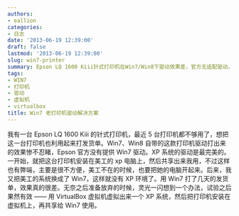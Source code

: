 ```yaml
---
authors:
- eallion
categories:
- 日志
date: '2013-06-19 12:39:00'
draft: false
lastmod: '2013-06-19 12:39:00'
slug: win7-printer
summary: Epson LQ 1600 Kiii针式打印机在Win7/Win8下驱动效果差，官方无适配驱动，XP驱动最完美。最初共享美工XP电脑使用，但不方便。后美工电脑升级Win7，打印效果更差。最终通过VirtualBox虚拟机安装XP系统，共享打印机给Win7，成功解决问题。
tags:
- WIN7
- 打印机
- 驱动
- 虚拟机
- virtualbox
title: Win7 老打印机驱动解决方案
---
```


我有一台 Epson LQ 1600 Kiii 的针式打印机，最近 5 台打印机都不够用了，想把这一台打印机也利用起来打发货单。Win7、Win8 自带的这款打印机驱动打出来的效果惨不忍睹，Epson 官方没有提供 Win7 驱动。XP 系统的驱动是最完美的。一开始，就把这台打印机安装在美工的 xp 电脑上，然后共享出来我用，不过这样也有弊端，主要是很不方便，美工不在的时候，也要把她的电脑开起来。后来，我又把美工的系统换成了 Win7，这样就没有 XP 环境了。用 Win7 打了几天的发货单，效果真的很差。无奈之后准备放弃的时候，灵光一闪想到一个办法，试验之后果然有效 —— 用 VirtualBox 虚拟机虚拟出来一个 XP 系统，然后把打印机安装在虚拟机上，再共享给 Win7 使用。